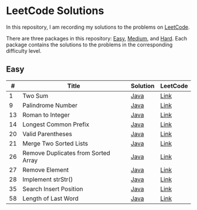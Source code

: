 # LeetCode Solutions

In this repository, I am recording my solutions to the problems on [LeetCode](https://leetcode.com/).

There are three packages in this repository: [Easy](https://github.com/ismailsengul/LeetCode/tree/master/Easy), [Medium](https://github.com/ismailsengul/LeetCode/tree/master/Medium), and [Hard](https://github.com/ismailsengul/LeetCode/tree/master/Hard). Each package contains the solutions to the problems in the corresponding difficulty level.

## Easy

| # | Title | Solution | LeetCode |
| - | ----- | -------- | -------- |
| 1 | Two Sum | [Java](./Easy/1.%20Two%20Sum) | [Link](https://leetcode.com/problems/two-sum/) |
| 9 | Palindrome Number | [Java](./Easy/9.%20Palindrome%20Number) | [Link](https://leetcode.com/problems/palindrome-number/) |
| 13 | Roman to Integer | [Java](./Easy/13.%20Roman%20to%20Integer) | [Link](https://leetcode.com/problems/roman-to-integer/) |
| 14 | Longest Common Prefix | [Java](./Easy/14.%20Longest%20Common%20Prefix) | [Link](https://leetcode.com/problems/longest-common-prefix/) |
| 20 | Valid Parentheses | [Java](./Easy/20.%20Valid%20Parentheses) | [Link](https://leetcode.com/problems/valid-parentheses/) |
| 21 | Merge Two Sorted Lists | [Java](./Easy/21.%20Merge%20Two%20Sorted%20Lists) | [Link](https://leetcode.com/problems/merge-two-sorted-lists/) |
| 26 | Remove Duplicates from Sorted Array | [Java](./Easy/26.%20Remove%20Duplicates%20from%20Sorted%20Array) | [Link](https://leetcode.com/problems/remove-duplicates-from-sorted-array/) |
| 27 | Remove Element | [Java](./Easy/27.%20Remove%20Element) | [Link](https://leetcode.com/problems/remove-element/) |
| 28 | Implement strStr() | [Java](./Easy/28.%20Implement%20strStr()) | [Link](https://leetcode.com/problems/implement-strstr/) |
| 35 | Search Insert Position | [Java](./Easy/35.%20Search%20Insert%20Position) | [Link](https://leetcode.com/problems/search-insert-position/) |
| 58 | Length of Last Word | [Java](./Easy/58.%20Length%20of%20Last%20Word) | [Link](https://leetcode.com/problems/length-of-last-word/) |



